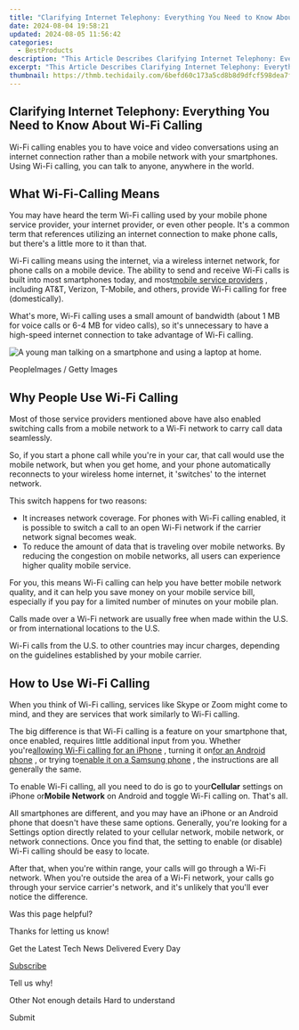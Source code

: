 ```yaml
---
title: "Clarifying Internet Telephony: Everything You Need to Know About Wi-Fi Calling"
date: 2024-08-04 19:58:21
updated: 2024-08-05 11:56:42
categories:
  - BestProducts
description: "This Article Describes Clarifying Internet Telephony: Everything You Need to Know About Wi-Fi Calling"
excerpt: "This Article Describes Clarifying Internet Telephony: Everything You Need to Know About Wi-Fi Calling"
thumbnail: https://thmb.techidaily.com/6befd60c173a5cd8b8d9dfcf598dea7f7e1558ad2a50419820d4a5c540b52039.jpg
---
```


## Clarifying Internet Telephony: Everything You Need to Know About Wi-Fi Calling
 Wi-Fi calling enables you to have voice and video conversations using an internet connection rather than a mobile network with your smartphones. Using Wi-Fi calling, you can talk to anyone, anywhere in the world.

## What Wi-Fi-Calling Means

 You may have heard the term Wi-Fi calling used by your mobile phone service provider, your internet provider, or even other people. It's a common term that references utilizing an internet connection to make phone calls, but there's a little more to it than that.

 Wi-Fi calling means using the internet, via a wireless internet network, for phone calls on a mobile device. The ability to send and receive Wi-Fi calls is built into most smartphones today, and most[mobile service providers](https://www.lifewire.com/what-is-a-mobile-carrier-2373339) , including AT&T, Verizon, T-Mobile, and others, provide Wi-Fi calling for free (domestically).

 What's more, Wi-Fi calling uses a small amount of bandwidth (about 1 MB for voice calls or 6-4 MB for video calls), so it's unnecessary to have a high-speed internet connection to take advantage of Wi-Fi calling.

![A young man talking on a smartphone and using a laptop at home.](https://www.lifewire.com/thmb/KLzUJ0fFYvK42aQkegmRIgl5Wn8=/1500x0/filters:no_upscale():max_bytes(150000):strip_icc():format(webp)/GettyImages-1187582500-d71cdd9c911f4da39702a729801e44f7.jpg)

 ​PeopleImages / Getty Images

## Why People Use Wi-Fi Calling

 Most of those service providers mentioned above have also enabled switching calls from a mobile network to a Wi-Fi network to carry call data seamlessly.

 So, if you start a phone call while you're in your car, that call would use the mobile network, but when you get home, and your phone automatically reconnects to your wireless home internet, it 'switches' to the internet network.

 This switch happens for two reasons:

* It increases network coverage. For phones with Wi-Fi calling enabled, it is possible to switch a call to an open Wi-Fi network if the carrier network signal becomes weak.
* To reduce the amount of data that is traveling over mobile networks. By reducing the congestion on mobile networks, all users can experience higher quality mobile service.

 For you, this means Wi-Fi calling can help you have better mobile network quality, and it can help you save money on your mobile service bill, especially if you pay for a limited number of minutes on your mobile plan.

 Calls made over a Wi-Fi network are usually free when made within the U.S. or from international locations to the U.S.

 Wi-Fi calls from the U.S. to other countries may incur charges, depending on the guidelines established by your mobile carrier.

## How to Use Wi-Fi Calling

 When you think of Wi-Fi calling, services like Skype or Zoom might come to mind, and they are services that work similarly to Wi-Fi calling.

 The big difference is that Wi-Fi calling is a feature on your smartphone that, once enabled, requires little additional input from you. Whether you're[allowing Wi-Fi calling for an iPhone](https://www.lifewire.com/use-iphone-wifi-calling-1999746) , turning it on[for an Android phone](https://www.lifewire.com/enabling-wifi-calling-on-android-4684146) , or trying to[enable it on a Samsung phone](https://www.lifewire.com/enable-wifi-calling-on-samsung-phone-4684472) , the instructions are all generally the same.

 To enable Wi-Fi calling, all you need to do is go to your**Cellular** settings on iPhone or**Mobile Network** on Android and toggle Wi-Fi calling on. That's all.

 All smartphones are different, and you may have an iPhone or an Android phone that doesn't have these same options. Generally, you're looking for a Settings option directly related to your cellular network, mobile network, or network connections. Once you find that, the setting to enable (or disable) Wi-Fi calling should be easy to locate.

 After that, when you're within range, your calls will go through a Wi-Fi network. When you're outside the area of a Wi-Fi network, your calls go through your service carrier's network, and it's unlikely that you'll ever notice the difference.

Was this page helpful?

Thanks for letting us know!

 Get the Latest Tech News Delivered Every Day

[Subscribe](https://www.lifewire.com/#)

Tell us why!

 Other  Not enough details  Hard to understand

 Submit

<ins class="adsbygoogle"
     style="display:block"
     data-ad-format="autorelaxed"
     data-ad-client="ca-pub-7571918770474297"
     data-ad-slot="1223367746"></ins>



<ins class="adsbygoogle"
     style="display:block"
     data-ad-client="ca-pub-7571918770474297"
     data-ad-slot="8358498916"
     data-ad-format="auto"
     data-full-width-responsive="true"></ins>
